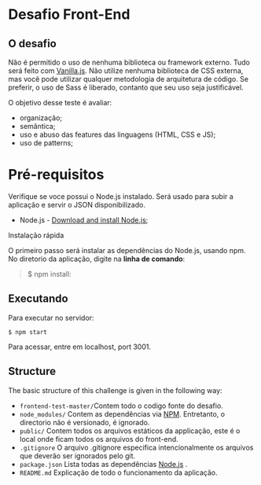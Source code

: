 Desafio Front-End
===================


O desafio
-------------

Não é permitido o uso de nenhuma biblioteca ou framework externo. Tudo será feito com [Vanilla.js](http://vanilla-js.com/).
Não utilize nenhuma biblioteca de CSS externa, mas você pode utilizar qualquer metodologia de arquitetura de código.
Se preferir, o uso de Sass é liberado, contanto que seu uso seja justificável.

O objetivo desse teste é avaliar:
- organização;
- semântica;
- uso e abuso das features das linguagens (HTML, CSS e JS);
- uso de patterns;

# Pré-requisitos

Verifique se voce possui o Node.js instalado. Será usado para subir a aplicação e servir o JSON disponibilizado.
* Node.js - [Download and install Node.js](https://nodejs.org/en/download/);

Instalação rápida

O primeiro passo será instalar as dependências do Node.js, usando npm. No diretorio da aplicação, digite na **linha de comando**:

> $ npm install:

## Executando
   Para executar no servidor:

    $ npm start

  Para acessar, entre em localhost, port 3001.

## Structure

The basic structure of this challenge is given in the following way:

* `frontend-test-master/`Contem todo o codigo fonte do desafio.
* `node_modules/` Contem as dependências via [NPM](https://www.npmjs.org/). Entretanto, o directorio não é versionado, é ignorado.
* `public/` Contem todos os arquivos estáticos da applicação, este é o local onde ficam todos os arquivos do front-end.
* `.gitignore` O arquivo .gitignore especifica intencionalmente os arquivos que deverão ser ignorados pelo git.
* `package.json` Lista todas as dependências [Node.js](http://nodejs.org/) .
* `README.md` Explicação de todo o funcionamento da aplicação.